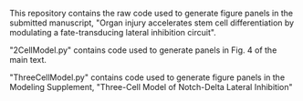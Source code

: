 This repository contains the raw code used to generate figure panels in the submitted manuscript, 
"Organ injury accelerates stem cell differentiation by modulating a fate-transducing lateral inhibition circuit".

"2CellModel.py" contains code used to generate panels in Fig. 4 of the main text.

"ThreeCellModel.py" contains code used to generate figure panels in the Modeling Supplement, "Three-Cell Model of Notch-Delta Lateral Inhibition"
